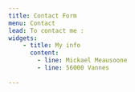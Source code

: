 ```yaml
---
title: Contact Form
menu: Contact
lead: To contact me :
widgets:
    - title: My info
      content:
        - line: Mickael Meausoone
        - line: 56000 Vannes
       
---
```


